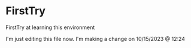 # FirstTry
FirstTry at learning this environment

I'm just editing this file now.
I'm making a change on 10/15/2023 @ 12:24
